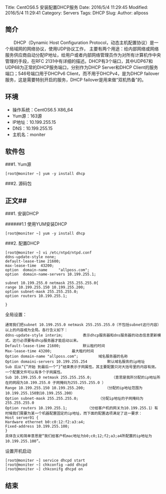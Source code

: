 Title: CentOS6.5 安装配置DHCP服务
Date: 2016/5/4 11:29:45 
Modified: 2016/5/4 11:29:41 
Category: Servers
Tags: DHCP
Slug: 
Author: allposs



## 简介
&#160; &#160; &#160; &#160;DHCP（Dynamic Host Configuration Protocol，动态主机配置协议）是一个局域网的网络协议，使用UDP协议工作， 主要有两个用途：给内部网络或网络服务供应商自动分配IP地址，给用户或者内部网络管理员作为对所有计算机作中央管理的手段，在RFC 2131中有详细的描述。DHCP有3个端口，其中UDP67和UDP68为正常的DHCP服务端口，分别作为DHCP Server和DHCP Client的服务端口；546号端口用于DHCPv6 Client，而不用于DHCPv4，是为DHCP failover服务，这是需要特别开启的服务，DHCP failover是用来做“双机热备”的。

## 环境

+ 操作系统：CentOS6.5 X86_64
+ Yum源：163源
+ IP地址：10.199.255.15
+ DNS：10.199.255.15
+ 主机名：moniter

## 软件包

###1. Yum源

	[root@moniter ~] yum -y install dhcp

###2. 源码包



## 正文##
###1. 安装DHCP

######1.1 使用YUM安装DHCP

	[root@moniter ~] yum -y install dhcp

###2. 配置DHCP

	[root@moniter ~] vi /etc/ntpd/ntpd.conf
	ddns-update-style none;
	default-lease-time 21600;
	max-lease-time  43200;
	option  domain-name     "allposs.com";
	option  domain-name-servers 10.199.255.1;

	subnet 10.199.255.0 netmask 255.255.255.0{
	range 10.199.255.150 10.199.255.200;
	option subnet-mask 255.255.255.0;
	option routers 10.199.255.1;

	}

全局设置：

	通常我们把subnet 10.199.255.0 netmask 255.255.255.0（不包括subnet这行内容） 以上的内容成为全局。各行含义如下：
	ddns-update-style interim;         表示dhcp服务器和dns服务器的动态信息更新模式。这行必须要有dhcp服务器才能启动以来。
	Default-lease-time 21600;          默认租约时间
	Max-lease-time 43200;         最大租约时间
	Option domain-name "allposs.com";         域名服务器的名称
	Option domaini-servers 10.199.255.254         默认域名服务的ip地址
	Sub 后从“{”开始 到最后一个“}”结束表示子网属性。其主要配置只对大括号里的内容有效。一个配置文件可以有多个子网属性。
	Sub 10.199.255.0 netmask 255.255.255.0;         （意思是我所分配的ip地址所在的网段为10.199.255.0 子网掩码为255.255.255.0 ）
	Range 10.199.255.150 10.199.255.200;         （分配的ip地址范围为10.199.255.150到10.199.255.200）
	Option subnet-mask 255.255.255.0;         （分配ip地址的子网掩码为 255.255.255.0
	Option routers 10.199.255.1;         （分给客户机的网关为10.199.255.1）有时候我们需要为某一个机器配置固定的ip地址，而下面的配置选项满足了这一要求：
	Host server01 {
	Hardware ethernet b0:c0:12:f2:a3:a4;
	Fixed-address 10.199.255.100;
	}
	具体含义和简单意思是“我们给客户机mac地址为b0;c0;12;f2;a3;a4所配置的ip地址为10.199.255.100”。

设置开机启动

	[root@moniter ~] service dhcpd start
	[root@moniter ~] chkconfig –add dhcpd
	[root@moniter ~] chkconifg dhcpd on

## 结束